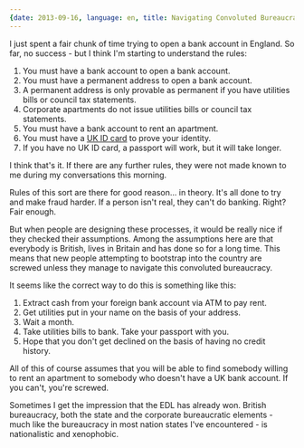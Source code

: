 ```yaml
---
{date: 2013-09-16, language: en, title: Navigating Convoluted Bureaucracy, tumblr_id: 61399185367}
---
```


<p>I just spent a fair chunk of time trying to open a bank account in England. So far, no success - but I think I'm starting to understand the rules:</p>
<ol>
<li>You must have a bank account to open a bank account.</li>
<li>You must have a permanent address to open a bank account.</li>
<li>A permanent address is only provable as permanent if you have utilities bills or council tax statements.</li>
<li>Corporate apartments do not issue utilities bills or council tax statements.</li>
<li>You must have a bank account to rent an apartment.</li>
<li>You must have a <a href="http://www.no2id.net/">UK ID card</a> to prove your identity.</li>
<li>If you have no UK ID card, a passport will work, but it will take longer.</li>
</ol>
<p>I think that's it. If there are any further rules, they were not made known to me during my conversations this morning.</p>
<p>Rules of this sort are there for good reason... in theory. It's all done to try and make fraud harder. If a person isn't real, they can't do banking. Right? Fair enough.</p>
<p>But when people are designing these processes, it would be really nice if they checked their assumptions.&nbsp;Among&nbsp;the assumptions here are that everybody is British, lives in Britain and has done so for a long time. This means that new people attempting to bootstrap into the country are screwed unless they manage to navigate this convoluted bureaucracy.</p>
<p>It seems like the correct way to do this is something like this:</p>
<ol>
<li>Extract cash from your foreign bank account via ATM to pay rent.</li>
<li>Get utilities put in your name on the basis of your address.</li>
<li>Wait a month.</li>
<li>Take utilities bills to bank. Take your passport with you.</li>
<li>Hope that you don't get declined on the basis of having no credit history.</li>
</ol>
<p>All of this of course assumes that you will be able to find somebody willing to rent an apartment to somebody who doesn't have a UK bank account. If you can't, you're screwed.</p>
<p>Sometimes I get the impression that the EDL has already won. British bureaucracy, both the state and the corporate bureaucratic elements - much like the bureaucracy in most nation states I've encountered - is nationalistic and xenophobic.</p>
